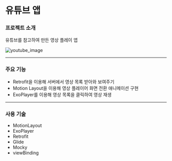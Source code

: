# 유튜브 앱

### 프로젝트 소개
유튜브를 참고하여 만든 영상 플레이 앱

![youtube_image](https://user-images.githubusercontent.com/120105216/208619445-cef9968a-de67-4f1a-81bf-f9342e84d492.jpeg)

---
### 주요 기능
- Retrofit을 이용해 서버에서 영상 목록 받아와 보여주기
- Motion Layout을 이용해 영상 플레이어 화면 전환 애니메이션 구현
- ExoPlayer를 이용해 영상 목록을 클릭하여 영상 재생
---
### 사용 기술
- MotionLayout
- ExoPlayer
- Retrofit
- Glide
- Mocky
- viewBinding
